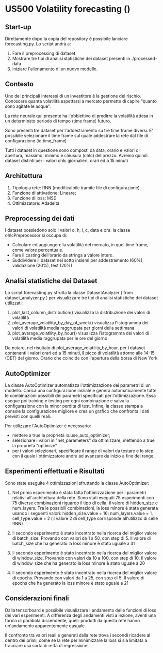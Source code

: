 # US500 Volatility forecasting ()

## Start-up

Direttamente dopo la copia del repository è possibile lanciare forecasting.py.
Lo script andrà a:

1. Fare il preprocessing di dataset.
2. Mostrare tre tipi di analisi statistiche dei dataset presenti in ./processed-data
3. Iniziare l'allenamento di un nuovo modello.

## Contesto

Uno dei principali interessi di un investitore è la gestione del rischio.
Conoscere quanta volatilità aspettarsi a mercato permette di capire "quanto sono agitate le acque".

La rete neurale qui presente ha l'obbiettivo di predirre la volatilità attesa in un determinato periodo di tempo (time frame) futuro.

Sono presenti tre dataset per l'addestramento su tre time frame diversi.
E' possibile selezionare il time frame sul quale addestrare la rete dal file di configurazione (io.time_frame).

Tutti i dataset in questione sono composti da data, orario e valori di apertura, massimo, minimo e chiusura (ohlc) del prezzo.
Avremo quindi dataset distinti per i valori ohlc giornalieri, orari ed a 15 minuti

## Architettura

1. Tipologia rete: RNN (modificalbile tramite file di configurazione)
2. Funzione di attivatione: Lineare;
3. Funzione di loss: MSE
4. Ottimizzatore: Adadelta

## Preprocessing dei dati

I dataset possiedono solo i valori o, h, l, c, data e ora.
la classe ohlcPreprocessor si occupa di:

- Calcolare ed aggiungere la volatilità del mercato, in quel time frame, come valore percentuale.
- Fare il casting dell'orario da stringa a valore intero.
- Suddividere il dataset nei sotto insiemi per addestramento (60%), validazione (20%), test (20%)

## Analisi statistiche dei Dataset

Lo script forecasting.py sfrutta la classe DatasetAnalyzer ( from dataset_analyzer.py ) per visualizzare tre tipi di analisi statistiche dei dataset utilizzati:

1. plot_last_column_distribution() visualizza la distribuzione dei valori di volatilità
2. plot_average_volatility_by_day_of_week() visualizza l'istogramma dei valori di volatilità media raggrupata per giorni della settimana
3. plot_average_volatility_by_hour() visualizza l'istogramma dei valori di volatilità media raggrupata per le ore del giorno

Da notare, nel risultato di plot_average_volatility_by_hour, per i dataset contenenti i valori orari ed a 15 minuti, il picco di volatilità
attorno alle 14-15 (CET) del giorno. Orario che coincide con l'apertura della borsa di New York

## AutoOptimizer

La classe AutoOptimizer automatizza l'ottimizzazione dei parametri di un modello.
Carica una configurazione iniziale e genera automaticamente tutte le combinazioni possibili dei parametri specificati per l'ottimizzazione.
Essa esegue poi training e testing per ogni combinazione e salva la configurazione con la minor perdita di test.
Infine, la classe stampa a console la configurazione migliore e crea un grafico che confronta i dati previsti con quelli reali.

Per utilizzare l'AutoOptimizer è necessario:

- mettere a true la proprietà io.use_auto_optimizer;
- selezionare i valori in "net_parameters" da ottimizzare, mettendo a true la proprietà "optimize"
- per i valori selezionari, specificare il range di valori da testare e lo step con il quale l'ottimizzatore andrà ad avanzare da inizio a fine del range.

## Esperimenti effettuati e Risultati

Sono state eseguite 4 ottimizzazioni sfruttando la classe AutoOptimizer:

1. Nel primo esperimento è stata fatta l'ottimizzazione per i parametri relativi all'architettura della rete.
   Sono stati eseguiti 75 esperimenti con 75 diverse combinazioni riguardo il tipo di cella, il valore di hidden_size e num_layers.
   Tra le possibili combinazioni, la loss minore è stata generata usando i seguenti valori: hidden_size.value = 16; num_layers.value = 1, cell_type.value = 2
   (il valore 2 di cell_type corrisponde all'utilizzo di celle RNN)

2. Il secondo esperimento è stato incentrato nella ricerca del miglior valore di batch_size. Provando con valori da 1 a 50, con step di 5.
   Il valore di batch_size che ha generato la loss minore è stato uguale a 31

3. Il secondo esperimento è stato incentrato nella ricerca del miglior valore di window_size. Provando con valori da 10 a 100, con step di 10.
   Il valore di window_size che ha generato la loss minore è stato uguale a 20

4. Il secondo esperimento è stato incentrato nella ricerca del miglior valore di epochs. Provando con valori da 1 a 25, con step di 5.
   Il valore di epochs che ha generato la loss minore è stato uguale a 21

## Considerazioni finali

Dalla tensorboard è possibile visualizzare l'andamento delle funzioni di loss dei vari esperimenti.
A differenza degli andamenti visti a lezione, aventi una forma di parabola discendente,
quelli prodotti da questa rete hanno un'andamento apparentemente casuale.

Il confronto tra valori reali e generati dalla rete trova i secondi ricadere al centro dei primi, come se la rete per minimizzare la loss si sia limitata a tracciare
usa sorta di retta di regressione.
